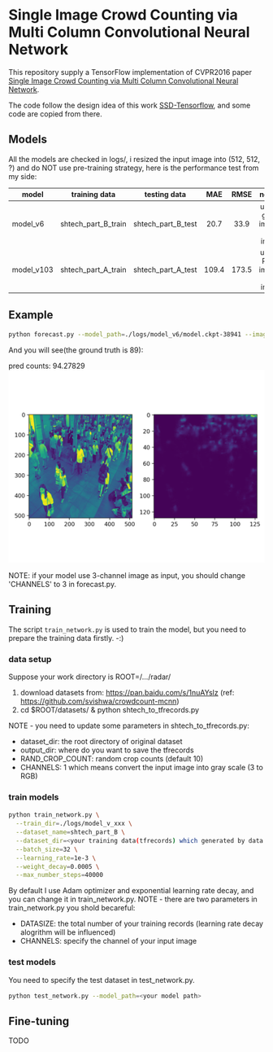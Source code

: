 # Single Image Crowd Counting via Multi Column Convolutional Neural Network

This repository supply a TensorFlow implementation of CVPR2016 paper [Single Image Crowd Counting via Multi Column Convolutional Neural Network](https://www.cv-foundation.org/openaccess/content_cvpr_2016/papers/Zhang_Single-Image_Crowd_Counting_CVPR_2016_paper.pdf).

The code follow the design idea of this work [SSD-Tensorflow](https://github.com/balancap/SSD-Tensorflow), and some code are copied from there.

## Models
All the models are checked in logs/, i resized the input image into (512, 512, ?) and do NOT use pre-training strategy, here is the performance test from my side:

| model | training data | testing data | MAE | RMSE | notes |
|-------|:-------------:|:------------:|:---:|:---:|:-----:|
| model_v6 | shtech_part_B_train | shtech_part_B_test | 20.7 | 33.9 | using gray image as input |
| model_v103 | shtech_part_A_train | shtech_part_A_test | 109.4 | 173.5 | using RGB image as input |

## Example
```bash
python forecast.py --model_path=./logs/model_v6/model.ckpt-38941 --image_path=./testdata/crowd_count_89.jpg
```

And you will see(the ground truth is 89):

pred counts: 94.27829
![](testdata/crowd_count_89_result.png)

NOTE: if your model use 3-channel image as input, you should change 'CHANNELS' to 3 in forecast.py.

## Training
The script `train_network.py` is used to train the model, but you need to prepare the training data firstly. -:)
### data setup
Suppose your work directory is ROOT=/.../radar/
1. download datasets from: https://pan.baidu.com/s/1nuAYslz (ref: https://github.com/svishwa/crowdcount-mcnn)
2. cd $ROOT/datasets/ & python shtech_to_tfrecords.py

NOTE - you need to update some parameters in shtech_to_tfrecords.py:
* dataset_dir: the root directory of original dataset
* output_dir: where do you want to save the tfrecords
* RAND_CROP_COUNT: random crop counts (default 10)
* CHANNELS: 1 which means convert the input image into gray scale (3 to RGB)

### train models
```bash
python train_network.py \
  --train_dir=./logs/model_v_xxx \
  --dataset_name=shtech_part_B \
  --dataset_dir=<your training data(tfrecords) which generated by data setup> \
  --batch_size=32 \
  --learning_rate=1e-3 \
  --weight_decay=0.0005 \
  --max_number_steps=40000
```
By default I use Adam optimizer and exponential learning rate decay, and you can change it in train_network.py.
NOTE - there are two parameters in train_network.py you shold becareful:
* DATASIZE: the total number of your training records (learning rate decay alogrithm will be influenced)
* CHANNELS: specify the channel of your input image

### test models
You need to specify the test dataset in test_network.py.
```bash
python test_network.py --model_path=<your model path>
```

## Fine-tuning
TODO


